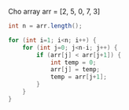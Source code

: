 Cho array arr = [2, 5, 0, 7, 3]

```Java
int n = arr.length();

for (int i=1; i<n; i++) {
	for (int j=0; j<n-i; j++) {
		if (arr[j] < arr[j+1]) {
			int temp = 0;
			arr[j] = temp;
			temp = arr[j+1];
		}
	}
}
```

